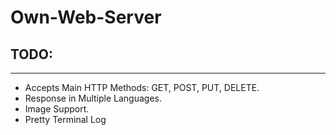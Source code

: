 # Own-Web-Server

## TODO:
---
- Accepts Main HTTP Methods: GET, POST, PUT, DELETE.
- Response in Multiple Languages.
- Image Support.
- Pretty Terminal Log